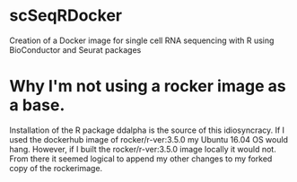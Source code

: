 # scSeqRDocker
Creation of a Docker image for single cell RNA sequencing with R using BioConductor and Seurat packages

# Why I'm not using a rocker image as a base.
Installation of the R package ddalpha is the source of this idiosyncracy. If I used the dockerhub image
of rocker/r-ver:3.5.0 my Ubuntu 16.04 OS would hang. However, if I built the rocker/r-ver:3.5.0 image
locally it would not. From there it seemed logical to append my other changes to my forked copy of the rockerimage.
